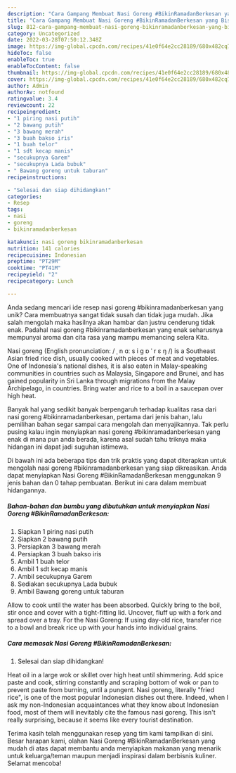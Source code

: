 ```yaml
---
description: "Cara Gampang Membuat Nasi Goreng #BikinRamadanBerkesan yang Bisa Manjain Lidah"
title: "Cara Gampang Membuat Nasi Goreng #BikinRamadanBerkesan yang Bisa Manjain Lidah"
slug: 812-cara-gampang-membuat-nasi-goreng-bikinramadanberkesan-yang-bisa-manjain-lidah
category: Uncategorized
date: 2022-03-28T07:50:12.348Z
image: https://img-global.cpcdn.com/recipes/41e0f64e2cc28189/680x482cq70/nasi-goreng-bikinramadanberkesan-foto-resep-utama.jpg
hideToc: false
enableToc: true
enableTocContent: false
thumbnail: https://img-global.cpcdn.com/recipes/41e0f64e2cc28189/680x482cq70/nasi-goreng-bikinramadanberkesan-foto-resep-utama.jpg
cover: https://img-global.cpcdn.com/recipes/41e0f64e2cc28189/680x482cq70/nasi-goreng-bikinramadanberkesan-foto-resep-utama.jpg
author: Admin
authorAv: notfound
ratingvalue: 3.4
reviewcount: 22
recipeingredient:
- "1 piring nasi putih"
- "2 bawang putih"
- "3 bawang merah"
- "3 buah bakso iris"
- "1 buah telor"
- "1 sdt kecap manis"
- "secukupnya Garem"
- "secukupnya Lada bubuk"
- " Bawang goreng untuk taburan"
recipeinstructions:

- "Selesai dan siap dihidangkan!"
categories:
- Resep
tags:
- nasi
- goreng
- bikinramadanberkesan

katakunci: nasi goreng bikinramadanberkesan 
nutrition: 141 calories
recipecuisine: Indonesian
preptime: "PT29M"
cooktime: "PT41M"
recipeyield: "2"
recipecategory: Lunch

---
```





Anda sedang mencari ide resep nasi goreng #bikinramadanberkesan yang unik? Cara membuatnya sangat tidak susah dan tidak juga mudah. Jika salah mengolah maka hasilnya akan hambar dan justru cenderung tidak enak. Padahal nasi goreng #bikinramadanberkesan yang enak seharusnya mempunyai aroma dan cita rasa yang mampu memancing selera Kita.





Nasi goreng (English pronunciation: / ˌ n ɑː s i ɡ ɒ ˈ r ɛ ŋ /) is a Southeast Asian fried rice dish, usually cooked with pieces of meat and vegetables. One of Indonesia&#39;s national dishes, it is also eaten in Malay-speaking communities in countries such as Malaysia, Singapore and Brunei, and has gained popularity in Sri Lanka through migrations from the Malay Archipelago, in countries. Bring water and rice to a boil in a saucepan over high heat.

Banyak hal yang sedikit banyak berpengaruh terhadap kualitas rasa dari nasi goreng #bikinramadanberkesan, pertama dari jenis bahan, lalu pemilihan bahan segar sampai cara mengolah dan menyajikannya. Tak perlu pusing kalau ingin menyiapkan nasi goreng #bikinramadanberkesan yang enak di mana pun anda berada, karena asal sudah tahu triknya maka hidangan ini dapat jadi suguhan istimewa.






Di bawah ini ada beberapa tips dan trik praktis yang dapat diterapkan untuk mengolah nasi goreng #bikinramadanberkesan yang siap dikreasikan. Anda dapat menyiapkan Nasi Goreng #BikinRamadanBerkesan menggunakan 9 jenis bahan dan 0 tahap pembuatan. Berikut ini cara dalam membuat hidangannya.

<!--inarticleads1-->

##### Bahan-bahan dan bumbu yang dibutuhkan untuk menyiapkan Nasi Goreng #BikinRamadanBerkesan:

1. Siapkan 1 piring nasi putih
1. Siapkan 2 bawang putih
1. Persiapkan 3 bawang merah
1. Persiapkan 3 buah bakso iris
1. Ambil 1 buah telor
1. Ambil 1 sdt kecap manis
1. Ambil secukupnya Garem
1. Sediakan secukupnya Lada bubuk
1. Ambil  Bawang goreng untuk taburan


Allow to cook until the water has been absorbed. Quickly bring to the boil, stir once and cover with a tight-fitting lid. Uncover, fluff up with a fork and spread over a tray. For the Nasi Goreng: If using day-old rice, transfer rice to a bowl and break rice up with your hands into individual grains. 

<!--inarticleads2-->

##### Cara memasak Nasi Goreng #BikinRamadanBerkesan:


1. Selesai dan siap dihidangkan!

Heat oil in a large wok or skillet over high heat until shimmering. Add spice paste and cook, stirring constantly and scraping bottom of wok or pan to prevent paste from burning, until a pungent. Nasi goreng, literally &#34;fried rice&#34;, is one of the most popular Indonesian dishes out there. Indeed, when I ask my non-Indonesian acquaintances what they know about Indonesian food, most of them will inevitably cite the famous nasi goreng. This isn&#39;t really surprising, because it seems like every tourist destination. 

Terima kasih telah menggunakan resep yang tim kami tampilkan di sini. Besar harapan kami, olahan Nasi Goreng #BikinRamadanBerkesan yang mudah di atas dapat membantu anda menyiapkan makanan yang menarik untuk keluarga/teman maupun menjadi inspirasi dalam berbisnis kuliner. Selamat mencoba!
